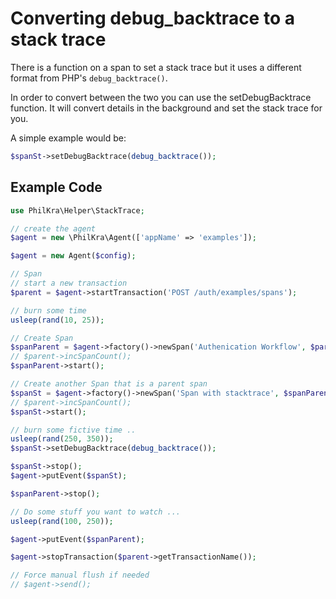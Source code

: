 # Converting debug_backtrace to a stack trace

There is a function on a span to set a stack trace but it uses a different format from PHP's `debug_backtrace()`.

In order to convert between the two you can use the setDebugBacktrace function.  It will convert details in the 
background and set the stack trace for you.

A simple example would be:

```php
$spanSt->setDebugBacktrace(debug_backtrace());
```

## Example Code
```php
use PhilKra\Helper\StackTrace;

// create the agent
$agent = new \PhilKra\Agent(['appName' => 'examples']);

$agent = new Agent($config);

// Span
// start a new transaction
$parent = $agent->startTransaction('POST /auth/examples/spans');

// burn some time
usleep(rand(10, 25));

// Create Span
$spanParent = $agent->factory()->newSpan('Authenication Workflow', $parent);
// $parent->incSpanCount();
$spanParent->start();

// Create another Span that is a parent span
$spanSt = $agent->factory()->newSpan('Span with stacktrace', $spanParent);
// $parent->incSpanCount();
$spanSt->start();

// burn some fictive time ..
usleep(rand(250, 350));
$spanSt->setDebugBacktrace(debug_backtrace());

$spanSt->stop();
$agent->putEvent($spanSt);

$spanParent->stop();

// Do some stuff you want to watch ...
usleep(rand(100, 250));

$agent->putEvent($spanParent);

$agent->stopTransaction($parent->getTransactionName());

// Force manual flush if needed
// $agent->send();
```

